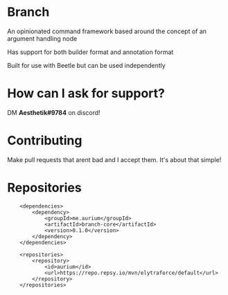 # Branch

An opinionated command framework based around the concept of an argument handling node

Has support for both builder format and annotation format

Built for use with Beetle but can be used independently 

# How can I ask for support?

DM **Aesthetik#9784** on discord!

# Contributing

Make pull requests that arent bad and I accept them. It's about that simple!

# Repositories

```
    <dependencies>
        <dependency>
            <groupId>me.aurium</groupId>
            <artifactId>branch-core</artifactId>
            <version>0.1.0</version>
        </dependency>
    </dependencies>
```
```
    <repositories>
        <repository>
            <id>aurium</id>
            <url>https://repo.repsy.io/mvn/elytraforce/default</url>
        </repository>
    </repositories>
```
